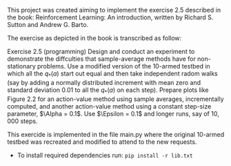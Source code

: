 This project was created aiming to implement the exercise 2.5 described in the book: Reinforcement Learning: An introduction, written by Richard S. Sutton and Andrew G. Barto. 

The exercise as depicted in the book is transcribed as follow:

Exercise 2.5 (programming) Design and conduct an experiment to demonstrate the diffculties that sample-average methods have for non-stationary problems.
Use a modified version of the 10-armed testbed in which all the $q_*(a)$ start out equal and then take independent radom walks 
(say by adding a normally distributed increment with mean zero and standard deviation 0.01 to all the $q_*(a)$ on each step).
Prepare plots like Figure 2.2 for an action-value method using sample averages, incrementally computed,
and another action-value method using a constant step-size parameter, $\Alpha = 0.1$. Use $\Epsilon = 0.1$ and longer runs, say of $10,000$ steps.

This exercide is implemented in the file main.py where the original 10-armed testbed was recreated and modified to attend to the new requests.

- To install required dependencies run: `pip install -r lib.txt `